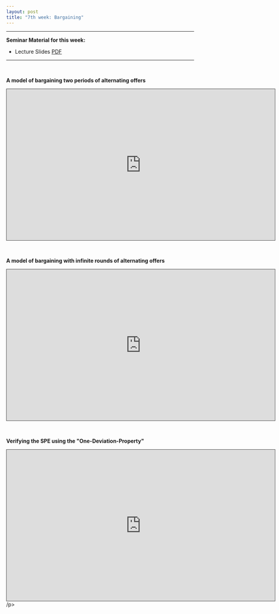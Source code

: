 ```yaml
---
layout: post
title: "7th week: Bargaining"
---
```




---
**Seminar Material for this week:** 


- Lecture Slides [PDF](https://drive.google.com/uc?export=download&id=1gxZdGgzNKbhJhglBE4EtK770DkKmm060)
 


---

<br>


**A model of bargaining two periods of alternating offers**
<p><iframe src="https://york.cloud.panopto.eu/Panopto/Pages/Embed.aspx?id=be8fabf7-3e1a-4176-a85e-addf00da8a3e&autoplay=false&offerviewer=true&showtitle=false&showbrand=false&captions=false&interactivity=all" height="405" width="720" style="border: 1px solid #464646;" allowfullscreen allow="autoplay"></iframe></p>

<br>


**A model of bargaining with infinite rounds of alternating offers**

<p><iframe src="https://york.cloud.panopto.eu/Panopto/Pages/Embed.aspx?id=b620d0b0-95a3-4160-b01d-addf010e57e0&autoplay=false&offerviewer=true&showtitle=false&showbrand=false&captions=false&interactivity=all" height="405" width="720" style="border: 1px solid #464646;" allowfullscreen allow="autoplay"></iframe></p>

<br>

**Verifying the SPE using the "One-Deviation-Property"**

<p><iframe src="https://york.cloud.panopto.eu/Panopto/Pages/Embed.aspx?id=89124e97-2213-4694-a69b-addf011663d2&autoplay=false&offerviewer=true&showtitle=false&showbrand=false&captions=false&interactivity=all" height="405" width="720" style="border: 1px solid #464646;" allowfullscreen allow="autoplay"></iframe>/p>
